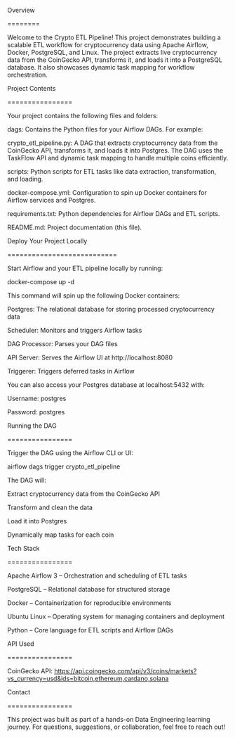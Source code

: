 Overview

========

Welcome to the Crypto ETL Pipeline! This project demonstrates building a scalable ETL workflow for cryptocurrency data using Apache Airflow, Docker, PostgreSQL, and Linux. The project extracts live cryptocurrency data from the CoinGecko API, transforms it, and loads it into a PostgreSQL database. It also showcases dynamic task mapping for workflow orchestration.

Project Contents

================

Your project contains the following files and folders:

dags: Contains the Python files for your Airflow DAGs. For example:

crypto_etl_pipeline.py: A DAG that extracts cryptocurrency data from the CoinGecko API, transforms it, and loads it into Postgres. The DAG uses the TaskFlow API and dynamic task mapping to handle multiple coins efficiently.

scripts: Python scripts for ETL tasks like data extraction, transformation, and loading.

docker-compose.yml: Configuration to spin up Docker containers for Airflow services and Postgres.

requirements.txt: Python dependencies for Airflow DAGs and ETL scripts.

README.md: Project documentation (this file).

Deploy Your Project Locally

===========================

Start Airflow and your ETL pipeline locally by running:

docker-compose up -d


This command will spin up the following Docker containers:

Postgres: The relational database for storing processed cryptocurrency data

Scheduler: Monitors and triggers Airflow tasks

DAG Processor: Parses your DAG files

API Server: Serves the Airflow UI at http://localhost:8080

Triggerer: Triggers deferred tasks in Airflow

You can also access your Postgres database at localhost:5432 with:

Username: postgres

Password: postgres

Running the DAG

================

Trigger the DAG using the Airflow CLI or UI:

airflow dags trigger crypto_etl_pipeline


The DAG will:

Extract cryptocurrency data from the CoinGecko API

Transform and clean the data

Load it into Postgres

Dynamically map tasks for each coin

Tech Stack

================

Apache Airflow 3 – Orchestration and scheduling of ETL tasks

PostgreSQL – Relational database for structured storage

Docker – Containerization for reproducible environments

Ubuntu Linux – Operating system for managing containers and deployment

Python – Core language for ETL scripts and Airflow DAGs

API Used

================

CoinGecko API: https://api.coingecko.com/api/v3/coins/markets?vs_currency=usd&ids=bitcoin,ethereum,cardano,solana

Contact

================

This project was built as part of a hands-on Data Engineering learning journey.
For questions, suggestions, or collaboration, feel free to reach out!